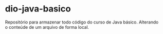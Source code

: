 # dio-java-basico
Repositório para armazenar todo código do curso de Java básico.
Alterando o conteúde de um arquivo de forma local.